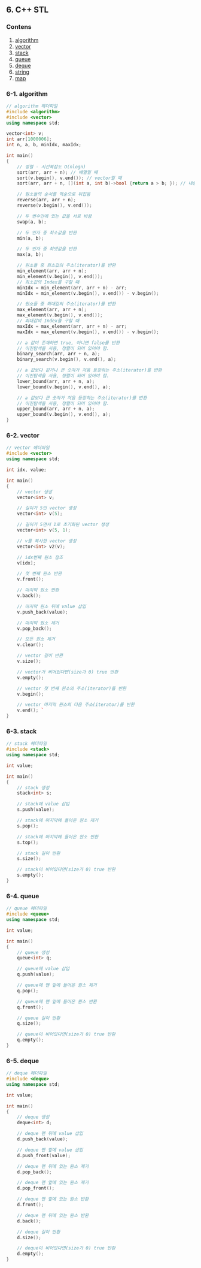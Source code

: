 ## 6. C++ STL

### Contens

1. [algorithm](https://github.com/Eucha09/Algorithm-Note/tree/main/C%2B%2BSTL#6-1-algorithm)
1. [vector](https://github.com/Eucha09/Algorithm-Note/tree/main/C%2B%2BSTL#6-2-vector)
1. [stack](https://github.com/Eucha09/Algorithm-Note/tree/main/C%2B%2BSTL#6-3-stack)
1. [queue](https://github.com/Eucha09/Algorithm-Note/tree/main/C%2B%2BSTL#6-3-stack)
1. [deque](https://github.com/Eucha09/Algorithm-Note/tree/main/C%2B%2BSTL#6-5-deque)
1. [string]()
1. [map]()

### 6-1. algorithm

```cpp
// algorithm 헤더파일
#include <algorithm>
#include <vector>
using namespace std;

vector<int> v;
int arr[1000006];
int n, a, b, minIdx, maxIdx;

int main()
{
	// 정렬 - 시간복잡도 O(nlogn)
	sort(arr, arr + n); // 배열일 때
	sort(v.begin(), v.end()); // vector일 때
	sort(arr, arr + n, [](int a, int b)->bool {return a > b; }); // 내림차순 compare 지정

	// 원소들의 순서를 역순으로 뒤집음
	reverse(arr, arr + n);
	reverse(v.begin(), v.end());

	// 두 변수안에 있는 값을 서로 바꿈
	swap(a, b);

	// 두 인자 중 최소값을 반환
	min(a, b);

	// 두 인자 중 최댓값을 반환
	max(a, b);

	// 원소들 중 최소값의 주소(iterator)를 반환
	min_element(arr, arr + n);
	min_element(v.begin(), v.end());
	// 최소값의 Index를 구할 때
	minIdx = min_element(arr, arr + n) - arr;
	minIdx = min_element(v.begin(), v.end()) - v.begin();

	// 원소들 중 최대값의 주소(iterator)를 반환
	max_element(arr, arr + n);
	max_element(v.begin(), v.end());
	// 최대값의 Index를 구할 때
	maxIdx = max_element(arr, arr + n) - arr;
	maxIdx = max_element(v.begin(), v.end()) - v.begin();

	// a 값이 존재하면 true, 아니면 false를 반환
	// 이진탐색을 사용, 정렬이 되어 있어야 함.
	binary_search(arr, arr + n, a);
	binary_search(v.begin(), v.end(), a);

	// a 값보다 같거나 큰 숫자가 처음 등장하는 주소(iterator)를 반환
	// 이진탐색을 사용, 정렬이 되어 있어야 함.
	lower_bound(arr, arr + n, a);
	lower_bound(v.begin(), v.end(), a);

	// a 값보다 큰 숫자가 처음 등장하는 주소(iterator)를 반환
	// 이진탐색을 사용, 정렬이 되어 있어야 함.
	upper_bound(arr, arr + n, a);
	upper_bound(v.begin(), v.end(), a);
}
```

### 6-2. vector

```cpp
// vector 헤더파일
#include <vector>
using namespace std;

int idx, value;

int main()
{
	// vector 생성
	vector<int> v;

	// 길이가 5인 vector 생성
	vector<int> v(5);

	// 길이가 5면서 1로 초기화된 vector 생성
	vector<int> v(5, 1);

	// v를 복사한 vector 생성
	vector<int> v2(v);

	// idx번째 원소 참조
	v[idx];

	// 첫 번째 원소 반환
	v.front();

	// 마지막 원소 반환
	v.back();

	// 마지막 원소 뒤에 value 삽입
	v.push_back(value);

	// 마지막 원소 제거
	v.pop_back();

	// 모든 원소 제거
	v.clear();

	// vector 길이 반환
	v.size();

	// vector가 비어있다면(size가 0) true 반환
	v.empty();

	// vector 첫 번째 원소의 주소(iterator)를 반환
	v.begin();

	// vector 마지막 원소의 다음 주소(iterator)를 반환
	v.end(); `
}
```

### 6-3. stack

```cpp
// stack 헤더파일
#include <stack>
using namespace std;

int value;

int main()
{
	// stack 생성
	stack<int> s;

	// stack에 value 삽입
	s.push(value);

	// stack에 마지막에 들어온 원소 제거
	s.pop();

	// stack에 마지막에 들어온 원소 반환
	s.top();

	// stack 길이 반환
	s.size();

	// stack이 비어있다면(size가 0) true 반환
	s.empty();
}
```

### 6-4. queue

```cpp
// queue 헤더파일
#include <queue>
using namespace std;

int value;

int main()
{
	// queue 생성
	queue<int> q;

	// queue에 value 삽입
	q.push(value);

	// queue에 맨 앞에 들어온 원소 제거
	q.pop();

	// queue에 맨 앞에 들어온 원소 반환
	q.front();

	// queue 길이 반환
	q.size();

	// queue이 비어있다면(size가 0) true 반환
	q.empty();
}
```

### 6-5. deque

```cpp
// deque 헤더파일
#include <deque>
using namespace std;

int value;

int main()
{
	// deque 생성
	deque<int> d;

	// deque 맨 뒤에 value 삽입
	d.push_back(value);

	// deque 맨 앞에 value 삽입
	d.push_front(value);

	// deque 맨 뒤에 있는 원소 제거
	d.pop_back();

	// deque 맨 앞에 있는 원소 제거
	d.pop_front();

	// deque 맨 앞에 있는 원소 반환
	d.front();

	// deque 맨 뒤에 있는 원소 반환
	d.back();

	// deque 길이 반환
	d.size();

	// deque이 비어있다면(size가 0) true 반환
	d.empty();
}
```
